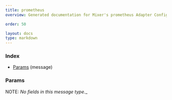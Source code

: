 ```yaml
---
title: prometheus
overview: Generated documentation for Mixer's prometheus Adapter Configuration Schema

order: 50

layout: docs
type: markdown
---
```



<a name="rpcAdapter.prometheus.Index"></a>
### Index

* [Params](#adapter.prometheus.Params)
(message)

<a name="adapter.prometheus.Params"></a>
### Params

NOTE: _No fields in this message type.__
